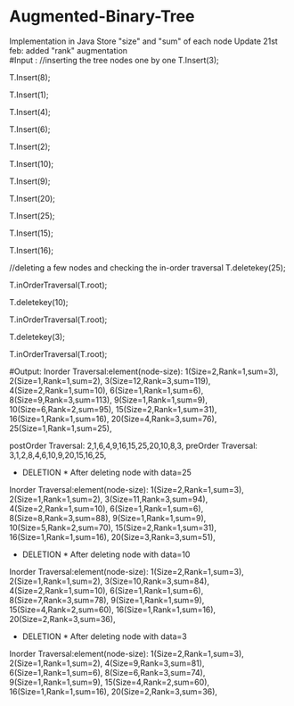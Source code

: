 # Augmented-Binary-Tree
Implementation in Java
Store "size" and "sum" of each node
Update 21st feb: added "rank" augmentation<br>
#Input :
//inserting the tree nodes one by one
T.Insert(3);

T.Insert(8);

T.Insert(1);

T.Insert(4);

T.Insert(6);

T.Insert(2);

T.Insert(10);

T.Insert(9);

T.Insert(20);

T.Insert(25);

T.Insert(15);

T.Insert(16);

//deleting a few nodes and checking the in-order traversal
T.deletekey(25);

T.inOrderTraversal(T.root);

T.deletekey(10);

T.inOrderTraversal(T.root);

T.deletekey(3);

T.inOrderTraversal(T.root);


#Output:
Inorder Traversal:element(node-size): 
1(Size=2,Rank=1,sum=3),
2(Size=1,Rank=1,sum=2),
3(Size=12,Rank=3,sum=119),
4(Size=2,Rank=1,sum=10),
6(Size=1,Rank=1,sum=6),
8(Size=9,Rank=3,sum=113),
9(Size=1,Rank=1,sum=9),
10(Size=6,Rank=2,sum=95),
15(Size=2,Rank=1,sum=31),
16(Size=1,Rank=1,sum=16),
20(Size=4,Rank=3,sum=76),
25(Size=1,Rank=1,sum=25),

postOrder Traversal: 2,1,6,4,9,16,15,25,20,10,8,3,
preOrder Traversal: 3,1,2,8,4,6,10,9,20,15,16,25,


* DELETION *
After deleting node with data=25

Inorder Traversal:element(node-size): 
1(Size=2,Rank=1,sum=3),
2(Size=1,Rank=1,sum=2),
3(Size=11,Rank=3,sum=94),
4(Size=2,Rank=1,sum=10),
6(Size=1,Rank=1,sum=6),
8(Size=8,Rank=3,sum=88),
9(Size=1,Rank=1,sum=9),
10(Size=5,Rank=2,sum=70),
15(Size=2,Rank=1,sum=31),
16(Size=1,Rank=1,sum=16),
20(Size=3,Rank=3,sum=51),



* DELETION *
After deleting node with data=10

Inorder Traversal:element(node-size): 
1(Size=2,Rank=1,sum=3),
2(Size=1,Rank=1,sum=2),
3(Size=10,Rank=3,sum=84),
4(Size=2,Rank=1,sum=10),
6(Size=1,Rank=1,sum=6),
8(Size=7,Rank=3,sum=78),
9(Size=1,Rank=1,sum=9),
15(Size=4,Rank=2,sum=60),
16(Size=1,Rank=1,sum=16),
20(Size=2,Rank=3,sum=36),



* DELETION *
After deleting node with data=3

Inorder Traversal:element(node-size): 
1(Size=2,Rank=1,sum=3),
2(Size=1,Rank=1,sum=2),
4(Size=9,Rank=3,sum=81),
6(Size=1,Rank=1,sum=6),
8(Size=6,Rank=3,sum=74),
9(Size=1,Rank=1,sum=9),
15(Size=4,Rank=2,sum=60),
16(Size=1,Rank=1,sum=16),
20(Size=2,Rank=3,sum=36),
